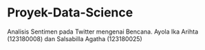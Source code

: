 # Proyek-Data-Science
Analisis Sentimen pada Twitter mengenai Bencana. Ayola Ika Arihta (123180008) dan Salsabilla Agatha (123180025)
